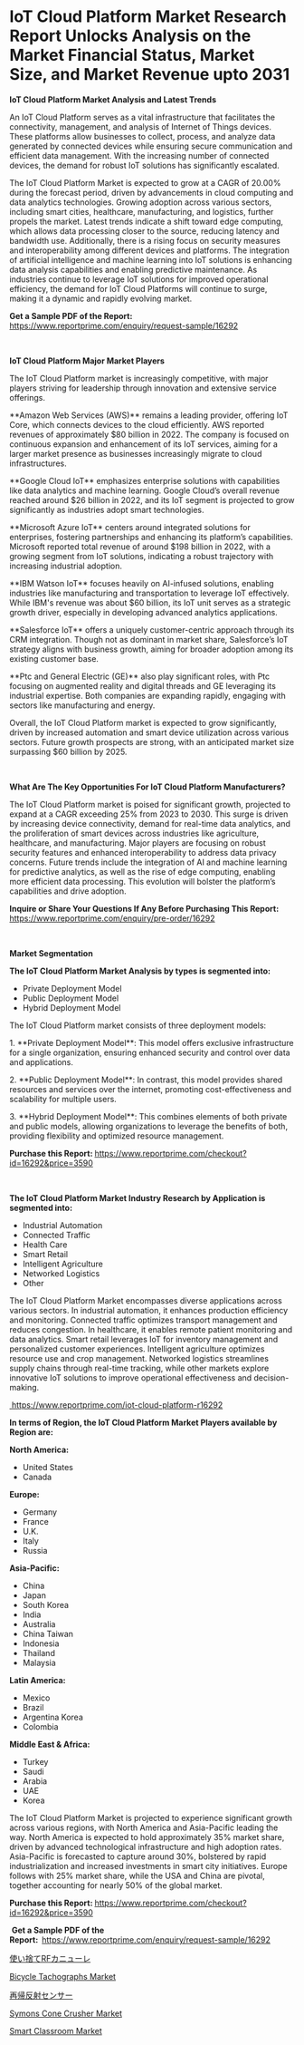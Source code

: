 <p><h1>IoT Cloud Platform Market Research Report Unlocks Analysis on the Market Financial Status, Market Size, and Market Revenue upto 2031</h1></p><p><strong>IoT Cloud Platform Market Analysis and Latest Trends</strong></p>
<p><p>An IoT Cloud Platform serves as a vital infrastructure that facilitates the connectivity, management, and analysis of Internet of Things devices. These platforms allow businesses to collect, process, and analyze data generated by connected devices while ensuring secure communication and efficient data management. With the increasing number of connected devices, the demand for robust IoT solutions has significantly escalated.</p><p>The IoT Cloud Platform Market is expected to grow at a CAGR of 20.00% during the forecast period, driven by advancements in cloud computing and data analytics technologies. Growing adoption across various sectors, including smart cities, healthcare, manufacturing, and logistics, further propels the market. Latest trends indicate a shift toward edge computing, which allows data processing closer to the source, reducing latency and bandwidth use. Additionally, there is a rising focus on security measures and interoperability among different devices and platforms. The integration of artificial intelligence and machine learning into IoT solutions is enhancing data analysis capabilities and enabling predictive maintenance. As industries continue to leverage IoT solutions for improved operational efficiency, the demand for IoT Cloud Platforms will continue to surge, making it a dynamic and rapidly evolving market.</p></p>
<p><strong>Get a Sample PDF of the Report:&nbsp;</strong> <a href="https://www.reportprime.com/enquiry/request-sample/16292">https://www.reportprime.com/enquiry/request-sample/16292</a></p>
<p>&nbsp;</p>
<p><strong>IoT Cloud Platform Major Market Players</strong></p>
<p><p>The IoT Cloud Platform market is increasingly competitive, with major players striving for leadership through innovation and extensive service offerings. </p><p>**Amazon Web Services (AWS)** remains a leading provider, offering IoT Core, which connects devices to the cloud efficiently. AWS reported revenues of approximately $80 billion in 2022. The company is focused on continuous expansion and enhancement of its IoT services, aiming for a larger market presence as businesses increasingly migrate to cloud infrastructures.</p><p>**Google Cloud IoT** emphasizes enterprise solutions with capabilities like data analytics and machine learning. Google Cloud’s overall revenue reached around $26 billion in 2022, and its IoT segment is projected to grow significantly as industries adopt smart technologies.</p><p>**Microsoft Azure IoT** centers around integrated solutions for enterprises, fostering partnerships and enhancing its platform’s capabilities. Microsoft reported total revenue of around $198 billion in 2022, with a growing segment from IoT solutions, indicating a robust trajectory with increasing industrial adoption.</p><p>**IBM Watson IoT** focuses heavily on AI-infused solutions, enabling industries like manufacturing and transportation to leverage IoT effectively. While IBM's revenue was about $60 billion, its IoT unit serves as a strategic growth driver, especially in developing advanced analytics applications.</p><p>**Salesforce IoT** offers a uniquely customer-centric approach through its CRM integration. Though not as dominant in market share, Salesforce’s IoT strategy aligns with business growth, aiming for broader adoption among its existing customer base.</p><p>**Ptc and General Electric (GE)** also play significant roles, with Ptc focusing on augmented reality and digital threads and GE leveraging its industrial expertise. Both companies are expanding rapidly, engaging with sectors like manufacturing and energy.</p><p>Overall, the IoT Cloud Platform market is expected to grow significantly, driven by increased automation and smart device utilization across various sectors. Future growth prospects are strong, with an anticipated market size surpassing $60 billion by 2025.</p></p>
<p>&nbsp;</p>
<p><strong>What Are The Key Opportunities For IoT Cloud Platform Manufacturers?</strong></p>
<p><p>The IoT Cloud Platform market is poised for significant growth, projected to expand at a CAGR exceeding 25% from 2023 to 2030. This surge is driven by increasing device connectivity, demand for real-time data analytics, and the proliferation of smart devices across industries like agriculture, healthcare, and manufacturing. Major players are focusing on robust security features and enhanced interoperability to address data privacy concerns. Future trends include the integration of AI and machine learning for predictive analytics, as well as the rise of edge computing, enabling more efficient data processing. This evolution will bolster the platform’s capabilities and drive adoption.</p></p>
<p><strong>Inquire or Share Your Questions If Any Before Purchasing This Report:</strong> <a href="https://www.reportprime.com/enquiry/pre-order/16292">https://www.reportprime.com/enquiry/pre-order/16292</a></p>
<p>&nbsp;</p>
<p><strong>Market Segmentation</strong></p>
<p><strong>The IoT Cloud Platform Market Analysis by types is segmented into:</strong></p>
<p><ul><li>Private Deployment Model</li><li>Public Deployment Model</li><li>Hybrid Deployment Model</li></ul></p>
<p><p>The IoT Cloud Platform market consists of three deployment models: </p><p>1. **Private Deployment Model**: This model offers exclusive infrastructure for a single organization, ensuring enhanced security and control over data and applications. </p><p>2. **Public Deployment Model**: In contrast, this model provides shared resources and services over the internet, promoting cost-effectiveness and scalability for multiple users. </p><p>3. **Hybrid Deployment Model**: This combines elements of both private and public models, allowing organizations to leverage the benefits of both, providing flexibility and optimized resource management.</p></p>
<p><strong>Purchase this Report:&nbsp;</strong><a href="https://www.reportprime.com/checkout?id=16292&price=3590">https://www.reportprime.com/checkout?id=16292&price=3590</a></p>
<p>&nbsp;</p>
<p><strong>The IoT Cloud Platform Market Industry Research by Application is segmented into:</strong></p>
<p><ul><li>Industrial Automation</li><li>Connected Traffic</li><li>Health Care</li><li>Smart Retail</li><li>Intelligent Agriculture</li><li>Networked Logistics</li><li>Other</li></ul></p>
<p><p>The IoT Cloud Platform Market encompasses diverse applications across various sectors. In industrial automation, it enhances production efficiency and monitoring. Connected traffic optimizes transport management and reduces congestion. In healthcare, it enables remote patient monitoring and data analytics. Smart retail leverages IoT for inventory management and personalized customer experiences. Intelligent agriculture optimizes resource use and crop management. Networked logistics streamlines supply chains through real-time tracking, while other markets explore innovative IoT solutions to improve operational effectiveness and decision-making.</p></p>
<p><a href="https://www.reportprime.com/iot-cloud-platform-r16292">&nbsp;https://www.reportprime.com/iot-cloud-platform-r16292</a></p>
<p><strong>In terms of Region, the IoT Cloud Platform Market Players available by Region are:</strong></p>
<p>
    <p> <strong> North America: </strong>
        <ul>
            <li>United States</li>
            <li>Canada</li>
        </ul>
        </p> 
    <p> <strong> Europe: </strong>
        <ul>
            <li>Germany</li>
            <li>France</li>
            <li>U.K.</li>
            <li>Italy</li>
            <li>Russia</li>
        </ul>
        </p> 
    <p> <strong> Asia-Pacific: </strong>
        <ul>
            <li>China</li>
            <li>Japan</li>
            <li>South Korea</li>
            <li>India</li>
            <li>Australia</li>
            <li>China Taiwan</li>
            <li>Indonesia</li>
            <li>Thailand</li>
            <li>Malaysia</li>
        </ul>
        </p> 
    <p> <strong> Latin America: </strong>
        <ul>
            <li>Mexico</li>
            <li>Brazil</li>
            <li>Argentina Korea</li>
            <li>Colombia</li>
        </ul>
        </p> 
    <p> <strong> Middle East & Africa: </strong>
        <ul>
            <li>Turkey</li>
            <li>Saudi</li>
            <li>Arabia</li>
            <li>UAE</li>
            <li>Korea</li>
        </ul>
    </p>
    </p>
<p><p>The IoT Cloud Platform Market is projected to experience significant growth across various regions, with North America and Asia-Pacific leading the way. North America is expected to hold approximately 35% market share, driven by advanced technological infrastructure and high adoption rates. Asia-Pacific is forecasted to capture around 30%, bolstered by rapid industrialization and increased investments in smart city initiatives. Europe follows with 25% market share, while the USA and China are pivotal, together accounting for nearly 50% of the global market.</p></p>
<p><strong>Purchase this Report: </strong><a href="https://www.reportprime.com/checkout?id=16292&price=3590">https://www.reportprime.com/checkout?id=16292&price=3590</a></p>
<p>&nbsp;<strong>Get a Sample PDF of the Report:&nbsp;&nbsp;</strong><a href="https://www.reportprime.com/enquiry/request-sample/16292">https://www.reportprime.com/enquiry/request-sample/16292</a></p>
<p><strong></strong></p>
<p><p><a href="https://medium.com/@janrona788520/disposable-rf-cannula-market-%E3%81%AE%E3%82%B0%E3%83%AD%E3%83%BC%E3%83%90%E3%83%AB%E5%B8%82%E5%A0%B4%E6%A6%82%E8%A6%81%E3%81%AF-%E4%B8%96%E7%95%8C%E3%81%8A%E3%82%88%E3%81%B3%E4%B8%BB%E8%A6%81%E5%B8%82%E5%A0%B4%E3%81%AB%E3%81%8A%E3%81%91%E3%82%8B%E6%A5%AD%E7%95%8C%E3%81%AB%E5%BD%B1%E9%9F%BF%E3%82%92%E4%B8%8E%E3%81%88%E3%82%8B%E4%B8%BB%E8%A6%81%E3%81%AA%E3%83%88%E3%83%AC%E3%83%B3%E3%83%89%E3%81%AB%E3%81%A4%E3%81%84%E3%81%A6-%E7%8B%AC%E8%87%AA%E3%81%AE%E8%A6%96%E7%82%B9%E3%82%92%E6%8F%90%E4%BE%9B%E3%81%97%E3%81%BE%E3%81%99-398e85b82f32?postPublishedType=initial">使い捨てRFカニューレ</a></p><p><a href="https://issuu.com/reportprime-2/docs/bicycle-tachographs-market-size-203_57b7a5e4871d74">Bicycle Tachographs Market</a></p><p><a href="https://github.com/lababdou/Market-Research-Report-List-6/blob/main/14166497633.md">再帰反射センサー</a></p><p><a href="https://www.linkedin.com/pulse/insights-symons-cone-crusher-market-share-competitive-landscape-clkkc?trackingId=QYL6Tb5RS7yiqde8ybiICw%3D%3D">Symons Cone Crusher Market</a></p><p><a href="https://github.com/NorbertYates/Market-Research-Report-List-7/blob/main/smart-classroom-market.md">Smart Classroom Market</a></p></p>